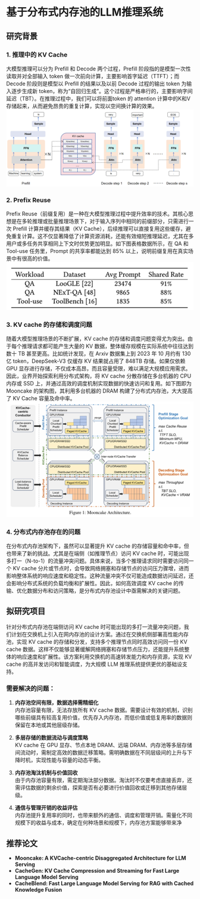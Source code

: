 # 基于分布式内存池的LLM推理系统

## 研究背景

### 1. 推理中的 KV Cache
大模型推理可以分为 Prefill 和 Decode 两个过程，Prefill 阶段指的是模型一次性读取并对全部输入 token 做一次前向计算，主要影响首字延迟（TTFT）；而 Decode 阶段则是模型以 Prefill 的结果以及以前 Decode 过程的输出 token 为输入逐步生成新 token，称为“自回归生成”。这个过程是严格串行的，主要影响字间延迟（TBT）。在推理过程中，我们可以将前面token 的 attention 计算中的K和V存储起来，从而避免昂贵的重复计算，实现以空间换计算的效果。
![img](img1.png)

### 2. Prefix Reuse
Prefix Reuse（前缀复用）是一种在大模型推理过程中提升效率的技术。其核心思想是在多轮推理或批量推理场景下，对于输入序列中相同的前缀部分，只需进行一次 Prefill 计算并缓存其结果（KV Cache），后续推理可以直接复用这些缓存，避免重复计算。这不仅显著降低了计算资源消耗，还能有效缩短推理延迟，尤其在多用户或多任务共享相同上下文时优势更加明显。如下图表格数据所示，在 QA 和 Tool-use 任务里，Prompt 的共享率都能达到 85% 以上，说明前缀复用在真实场景中有很高的价值。
![img](img2.png)

### 3. KV cache 的存储和调度问题
随着大模型推理场景的不断扩展，KV cache 的存储和调度问题变得尤为突出。由于每个推理请求都可能产生大量的 KV 数据，整体缓存规模在实际系统中往往达到数十 TB 甚至更高。比如统计发现，在 Arxiv 数据集上到 2023 年 10 月约有 130 亿 token，DeepSeek-V3 仅缓存 KV 结果就占用了 848TB 存储。如果仅依赖 GPU 显存进行存储，不仅成本高昂，而且容量受限，难以满足大规模应用需求。因此，业界开始探索利用分布式架构，将 KV cache 分散存储在多台机器的 CPU 内存或 SSD 上，并通过高效的调度机制实现数据的快速访问和复用。如下图即为 Mooncake 的架构图，其利用多台机器的 DRAM 构建了分布式内存池，大大提高了 KV Cache 容量及命中率。
![img](img3.png)

### 4. 分布式内存池存在的问题
在分布式内存池架构下，虽然可以显著提升 KV cache 的存储容量和命中率，但也带来了新的挑战。尤其是在端侧（如推理节点）访问 KV cache 时，可能出现多打一（N-to-1）的流量冲突问题。具体来说，当多个推理请求同时需要访问同一个 KV cache 分片或节点时，会导致网络拥塞和存储节点的访问压力骤增，进而影响整体系统的响应速度和稳定性。这种流量冲突不仅可能造成数据访问延迟，还会影响分布式系统的负载均衡和扩展性。因此，如何高效调度 KV cache 的传输、优化数据分布和访问策略，是分布式内存池设计中亟需解决的关键问题。

## 拟研究项目

针对分布式内存池在端侧访问 KV cache 时可能出现的多打一流量冲突问题，我们计划在交换机上引入在网内存池的设计方案。通过在交换机侧部署高性能内存池，实现 KV cache 的存储和分发，支持多个推理节点同时高效访问同一份 KV cache 数据。这样不仅能够显著缓解网络拥塞和存储节点压力，还能提升系统整体的响应速度和扩展性。该方案利用交换机的高速转发能力和内存资源，实现 KV cache 的高并发访问和智能调度，为大规模 LLM 推理系统提供更优的基础设支持。

### 需要解决的问题：

1. **内存池空间有限，数据选择需精细化**  
   内存池容量有限，无法存放所有 KV cache 数据。需要设计有效的机制，识别哪些前缀具有较高复用价值，优先存入内存池，而低价值或低复用率的数据则保留在本地或其他层级存储。

2. **多层存储的数据流动与调度策略**  
   KV cache 在 GPU 显存、节点本地 DRAM、远端 DRAM、内存池等多层存储间流动时，需制定高效的数据迁移策略。需明确数据在不同层级间的上升与下降时机，实现性能与容量的动态平衡。

3. **内存池淘汰机制与价值回收**  
   由于内存池容量有限，需定期淘汰部分数据。淘汰时不仅要考虑直接丢弃，还需评估数据的剩余价值，探索是否有必要进行价值回收或迁移到其他存储层级。

4. **通信与管理开销的收益评估**  
   内存池提升复用率的同时，也带来额外的通信、调度和管理开销。需量化不同规模下的收益与成本，确定在何种场景和规模下，内存池方案能够带来净

## 推荐论文
- **Mooncake: A KVCache-centric Disaggregated Architecture for LLM Serving**
- **CacheGen: KV Cache Compression and Streaming for Fast Large Language Model Serving**
- **CacheBlend: Fast Large Language Model Serving for RAG with Cached Knowledge Fusion**